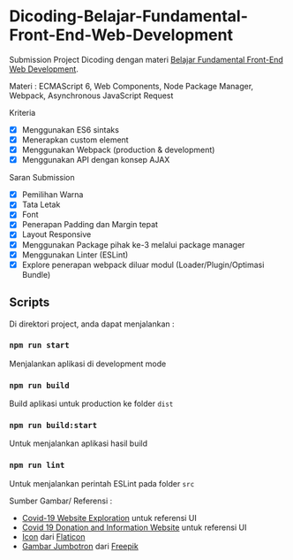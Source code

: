 # Dicoding-Belajar-Fundamental-Front-End-Web-Development
Submission Project Dicoding dengan materi [Belajar Fundamental Front-End Web Development](https://www.dicoding.com/academies/163).

Materi : ECMAScript 6, Web Components, Node Package Manager, Webpack, Asynchronous JavaScript Request

Kriteria
- [x] Menggunakan ES6 sintaks
- [x] Menerapkan custom element
- [x] Menggunakan Webpack (production & development)
- [x] Menggunakan API dengan konsep AJAX

Saran Submission
- [x] Pemilihan Warna
- [x] Tata Letak
- [x] Font
- [x] Penerapan Padding dan Margin tepat
- [x] Layout Responsive
- [x] Menggunakan Package pihak ke-3 melalui package manager
- [x] Menggunakan Linter (ESLint)
- [x] Explore penerapan webpack diluar modul (Loader/Plugin/Optimasi Bundle)

## Scripts
Di direktori project, anda dapat menjalankan :

### `npm run start`
Menjalankan aplikasi di development mode
### `npm run build`
Build aplikasi untuk production ke folder `dist`
### `npm run build:start`
Untuk menjalankan aplikasi hasil build
### `npm run lint`
Untuk menjalankan perintah ESLint pada folder `src`


Sumber Gambar/ Referensi :
- [Covid-19 Website Exploration](https://dribbble.com/shots/11130078-Covid-19-Website-Exploration) untuk referensi UI
- [Covid 19 Donation and Information Website](https://dribbble.com/shots/10870770-Covid-19-Donation-and-Information-Website) untuk referensi UI
- [Icon](https://www.flaticon.com/authors/freepik) dari [Flaticon](https://www.flaticon.com/)
- [Gambar Jumbotron](https://www.freepik.com/pikisuperstar) dari [Freepik](https://www.freepik.com/)
